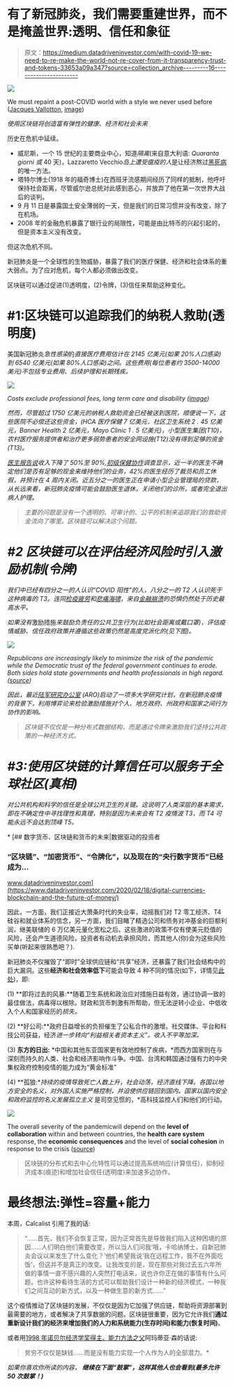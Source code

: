 # 有了新冠肺炎，我们需要重建世界，而不是掩盖世界:透明、信任和象征

> 原文：<https://medium.datadriveninvestor.com/with-covid-19-we-need-to-re-make-the-world-not-re-cover-from-it-transparency-trust-and-tokens-33653a09a347?source=collection_archive---------16----------------------->

![](img/6de8a8da7d66d3a49f5f52db9e1c491f.png)

We must repaint a post-COVID world with a style we never used before ([Jacques Vallotton](http://www.jaquesvallotton.com/?fbclid=IwAR02YPg_yjWE5YXAMeJSzsOpvEZNnRKeH43mJ88Fq-CjgGyv3xEUbp_6QGo), [image](https://www.instagram.com/explore/tags/valott/top/))

*使用区块链将创造富有弹性的健康、经济和社会未来*

历史在危机中延续。

*   威尼斯，一个 15 世纪的主要商业中心，知道*隔离*(来自意大利语: *Quaranta giorni 或* 40 天)，Lazzaretto Vecchio*岛上遭受瘟疫的人*是让经济熬过[黑死病](https://www.discovermagazine.com/planet-earth/venices-black-death-and-the-dawn-of-quarantine?utm_campaign=Feed%3A+AllDiscovermagazinecomContent+%28All+DISCOVERmagazine.com+stories%29&utm_medium=feed&utm_source=feedburner)的唯一方法。
*   塔特尔博士(1918 年的福奇博士)在西班牙流感期间经历了同样的抵制，他呼吁保持社会距离，尽管威尔逊总统对此感到恶心，并放弃了他在第一次世界大战后的谈判。
*   9 月 11 日是暴露国土安全薄弱的一天，但是我们的日常习惯并没有改变，除了在机场。
*   2008 年的金融危机暴露了银行业的局限性，可能是由比特币的兴起引起的，但是资本主义没有改变。

但这次危机不同。

新冠肺炎是一个全球性的生物威胁，暴露了我们的医疗保健、经济和社会体系的重大弱点。为了应对危机，每个人都必须做出改变。

区块链可以通过促进(1)透明度，(2)令牌，(3)信任来帮助这种变化。

# #1:区块链可以追踪我们的纳税人救助(透明度)

美国新冠肺炎*急性感染*的[](https://www.healthaffairs.org/doi/pdf/10.1377/hlthaff.2020.00426)*直接医疗费用估计在 2145 亿美元(如果 20%人口感染)到 6540 亿美元(如果 80%人口感染)之间。这些费用(每位患者约 3500-14000 美元)不包括专业费用、后续护理和长期残疾。*

*![](img/d041e1896278d43ca019320d9e864ecf.png)*

*Costs exclude professional fees, long term care and disability ([image](https://www.eurekalert.org/pub_releases/2020-04/cgso-ccc042120.php))*

*然而，尽管超过 1750 亿美元的纳税人救助资金已经被送到医院，顺便说一下，这些医院不必偿还这些资金，(HCA 医疗保健 7 亿美元，社区卫生系统 2 . 45 亿美元，Banner Health 2 亿美元，Mayo Clinic 1 . 5 亿美元)，小型医生集团(T10)，农村医疗服务提供者和治疗更多弱势患者的安全网设施(T12)没有得到足够的资金(T13)。*

*[医生报告说](https://www.axios.com/coronavirus-doctors-practices-sell-close-d59aa9f0-1e01-4a90-82f7-d4ebab26e355.html)收入下降了 50%至 90%,[初级保健协作](https://www.pcpcc.org/)调查显示，近一半的医生不确定他们是否有足够的现金来维持他们的业务，42%的医生经历了裁员和员工休假，并预计在 4 周内关闭。近五分之一的医生正在申请小型企业管理局的贷款，从长远来看，新冠肺炎疫情可能会鼓励医生退休，关闭他们的诊所，或者完全退出病人护理。*

> *主要的问题是没有一个透明的、可审计的、公平的机制来追踪我们的救助资金流向了哪里。区块链可以解决这个问题。*

# *#2 区块链可以在评估经济风险时引入激励机制(令牌)*

*我们中已经有四分之一的人认识“COVID 阳性”的人，八分之一的 T2 人认识死于这种病毒的 T3。连同[检疫疲劳](https://www.washingtonpost.com/local/trafficandcommuting/quarantine-fatigue-researchers-find-more-americans-venturing-out-against-coronavirus-stay-at-home-orders/2020/04/25/fa1f01b2-84a3-11ea-a3eb-e9fc93160703_story.html)和[悲痛海啸](https://www-businessinsider-sg.cdn.ampproject.org/c/s/www.businessinsider.sg/grief-tsunami-coming-to-the-us-huge-mental-health-impact-2020-4/amp)，来自[金融崩溃](https://www.axios.com/axios-ipsos-coronavirus-index-poll-week-7-a4c299b6-307c-4103-8d72-b5cc2b5a37e5.html?utm_source=newsletter&utm_medium=email&utm_campaign=newsletter_axiosmarkets&stream=business)的恐惧仍然处于历史最高水平。*

*如果没有*激励措施*来鼓励负责任的公共卫生行为(比如社会距离或戴口罩)，评估疫情威胁、信任政府政策并遵循这些政策仍然是高度党派化的(见下图)。*

*![](img/77ca05d210237d9d6e3b8ee641b66858.png)*

*Republicans are increasingly likely to minimize the risk of the pandemic while the Democratic trust of the federal government continues to erode. Both sides hold state governments and health professionals in high regard. ([source](https://www.ipsos.com/en-us/news-polls/axios-ipsos-coronavirus-index))*

*因此，最近[陆军研究办公室](https://www.army.mil/article/235151/) (ARO)启动了一项多大学研究计划，在新冠肺炎疫情的背景下，利用博弈论来检验激励措施对个人、地方政府、州政府和国家之间行为协作的影响。*

> *区块链不仅仅是一种分布式数据结构，而是通过令牌来激励我们坚持公共政策的一种经济方式。*

# *#3:使用区块链的计算信任可以服务于全球社区(真相)*

*对公共机构和科学的信任是全球公共卫生的关键。这说明了人类深层的基本需求，即在不确定性中寻找理性和真理，特别是因为未来会有 T2 疫情波 T3，而 T4 可能永远不会达到顶峰 T5。*

*[](https://www.datadriveninvestor.com/2020/02/18/digital-currencies-blockchain-and-the-future-of-money/) [## 数字货币、区块链和货币的未来|数据驱动的投资者

### “区块链”、“加密货币”、“令牌化”，以及现在的“央行数字货币”已经成为…

www.datadriveninvestor.com](https://www.datadriveninvestor.com/2020/02/18/digital-currencies-blockchain-and-the-future-of-money/) 

因此，一方面，我们正接近大萧条时代的失业率，动摇我们对 T2 零工经济、T4 硅谷和就业体系的信念，另一方面，我们目睹了精选公司和债务对冲基金的巨额利润，继美联储的 6 万亿美元量化宽松之后。这些激进的政策不仅有使美元贬值的风险，还会产生道德风险，投资者有动机去承担风险，而其他人(你)会为这些风险买单(听起来很熟悉吧？).

新冠肺炎不仅摧毁了“即时”全球供应链和“共享”经济，还暴露了我们社会结构中的巨大漏洞。这些**经济和社会效率低下**可能会导致 4 种不同的情况(如下，详情见[此处](https://www2.deloitte.com/global/en/pages/about-deloitte/articles/covid-19/covid-19-scenarios-and-impacts-for-business-and-society-world-remade.html))，即:

(1) **即将过去的风暴:**随着卫生系统和政治应对措施日益有效，通过协调一致的最佳做法，病毒得以根除。财政和货币刺激有所帮助，但无法逆转小企业、中低收入个人和国家经历的*损失。*

(2) **好公司:**政府日益增长的负担催生了公私合作的激增。社交媒体、平台和科技公司获益，经济*进一步转向“利益相关者资本主义”。收入不平等加深。*

(3) **东方的日出:** *中国和其他东亚国家更有效地控制了疾病，*而西方国家则在与深刻而持久的人类、社会和经济影响作斗争。中国、台湾和韩国通过强有力的中央集权政府控制疫情的能力成为“黄金标准”

(4) **孤狼:**持续的疫情导致死亡人数上升，社会动荡，经济直线下降。各国以地方安全的名义，对外国人实施严格控制，并迫使供应链回到国内。*国家以国内安全和*政府监控的名义发展孤立主义* 是司空见惯的，*高科技监控人们和他们的行动。

![](img/02fb3bf558dccb7509db10c51f11e346.png)

The overall severity of the pandemicwill depend on the **level of collaboration** within and between countries, the **health care system** response, the **economic consequences** and the level of **social cohesion** in response to the crisis ([source](https://www2.deloitte.com/global/en/pages/about-deloitte/articles/covid-19/covid-19-scenarios-and-impacts-for-business-and-society-world-remade.html))

> 区块链的分布式和去中心化特性可以通过提高系统响应(计算信任)，抑制经济成本(痕迹)和增加社会信任(透明度)来加速多边协作。

# 最终想法:弹性=容量+能力

本周，Calcalist 引用了我的话:

> “……首先，我们不会恢复正常，因为正常首先是导致我们陷入这种困境的原因……人们明白他们需要改变，所以当人们问我‘哦，卡哈纳博士，自新冠肺炎会议以来发生了什么变化？’他们希望我说‘我在远程工作，我不在外面吃饭’，但这并不是真正的改变。让我改变的是，现在那些对我过去五六年所做的事情一直不感兴趣的人突然打电话来，说也许你正在做的事情有什么问题。也许这种看待生活的方式可以帮助我们设计一种新的经济模式，一种我们之间互动的新方式，以及一种做生意的新方式……”

这个疫情推动了区块链的发展，不仅仅是因为它加强了供应链，帮助将资源部署到最需要的地方，或者解决了共享数据的问题。区块链很重要，因为它允许我们**通过重新设计我们的经济来增加我们的人力和系统能力(生存时间)和能力(恢复时间)**。

或者用[1998 年诺贝尔经济学奖得主、](https://www.econlib.org/library/Enc/bios/Sen.html)[能力方法之父](https://en.wikipedia.org/wiki/Capability_approach)阿玛蒂亚·森的话说:

> 贫穷不仅仅是缺钱……而是没有能力实现一个人作为人的全部潜力。* 

**如果你喜欢你所读的内容，* ***继续在下面“鼓掌”，这样其他人也会看到(最多允许 50 次鼓掌！)****